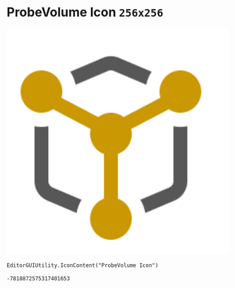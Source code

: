 # ProbeVolume Icon `256x256`
<img src="/img/ProbeVolume%20Icon.png" width=512 height=512>

``` CSharp
EditorGUIUtility.IconContent("ProbeVolume Icon")
```
```
-7818872575317401653
```
